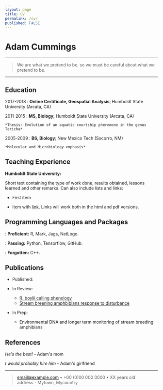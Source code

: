 ```yaml
---
layout: page
title: CV
permalink: /cv/
published: FALSE
---
```


Adam Cummings
============

----

>  We are what we pretend to be, 
>  so we must be careful about what we pretend to be.

----

Education
---------

2017-2018
:   **Online Certificate, Geospatial Analysis**; 
Humboldt State University (Arcata, CA)

2011-2015
:   **MS, Biology**; 
Humboldt State University (Arcata, CA)

    *Thesis: Evolution of an aquatic courtship pheromone in the genus Taricha*

2005-2009 
:   **BS, Biology**; 
New Mexico Tech (Socorro, NM)

    *Molecular and Microbiology emphasis*

Teaching Experience
----------

**Humboldt State University:**

Short text containing the type of work done, results obtained,
lessons learned and other remarks. Can also include lists and
links:

* First item

* Item with [link](http://www.example.com). Links will work both in
  the html and pdf versions.

Programming Languages and Packages
--------------------

:   **Proficient:** R, Mark, Jags, NetLogo.

:   **Passing:** Python, Tensorflow, GitHub.

:   **Forgotten:** C++.

[ref]: https://github.com/githubuser/superlongprojectname

Publications
----------------------------------------

* Published:

* In Review:

     * [R. boylii calling phenology](brokenlink)
     * [Stream breening amphbibians response to disturbance](brokenlink)

* In Prep:
     * Environmental DNA and longer term monitoring of stream breeding amphibians
     
References
------------------------------------

*He's the best!* - Adam's mom

*I would probably hire him* - Adam's girlfriend

----

> <email@example.com> • +00 (0)00 000 0000 • XX years old\
> address - Mytown, Mycountry
